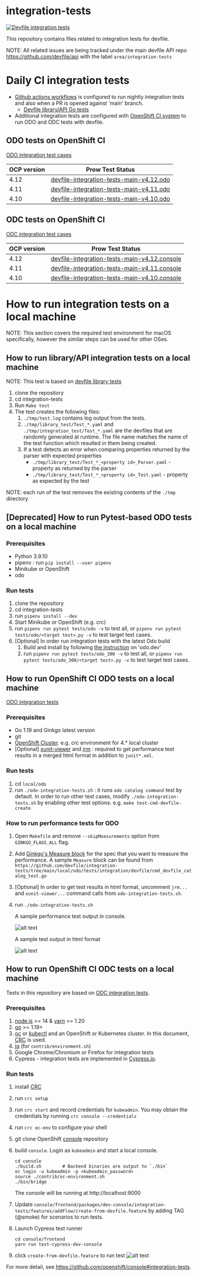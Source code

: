# integration-tests
[![Devfile integration tests](https://github.com/devfile/integration-tests/actions/workflows/gotest.yaml/badge.svg)](https://github.com/devfile/integration-tests/actions/workflows/gotest.yaml)

This repository contains files related to integration tests for devfile.  

NOTE:
All related issues are being tracked under the main devfile API repo https://github.com/devfile/api with the label `area/integration-tests`

# Daily CI integration tests

- [Github actions workflows](https://github.com/devfile/integration-tests/actions) is configured to run nightly integration tests and also when a PR is opened against 'main' branch.
  - [Devfile library/API Go tests](https://github.com/devfile/integration-tests/actions/workflows/gotest.yaml)
- Additional integration tests are configured with [OpenShift CI system](https://docs.ci.openshift.org/docs/how-tos/onboarding-a-new-component/) to run ODO and ODC tests with devfile.


## ODO tests on OpenShift CI
[ODO integration test cases](./scripts/odo/features/odo-devfile.feature)

| OCP version   |      Prow Test Status    |
|----------|:-------------:|
| 4.12 | [devfile-integration-tests-main-v4.12.odo](https://prow.ci.openshift.org/job-history/gs/origin-ci-test/logs/periodic-ci-devfile-integration-tests-main-v4.12.odo-integration-devfile-odo-periodic) |
| 4.11 | [devfile-integration-tests-main-v4.11.odo](https://prow.ci.openshift.org/job-history/gs/origin-ci-test/logs/periodic-ci-devfile-integration-tests-main-v4.11.odo-integration-devfile-odo-periodic) |
| 4.10 | [devfile-integration-tests-main-v4.10.odo](https://prow.ci.openshift.org/job-history/gs/origin-ci-test/logs/periodic-ci-devfile-integration-tests-main-v4.10.odo-integration-devfile-odo-periodic) |

## ODC tests on OpenShift CI
[ODC integration test cases](./scripts/console/frontend/packages/dev-console/integration-tests/features/addFlow/create-from-devfile.feature)

| OCP version   |      Prow Test Status    |
|----------|:-------------:|
| 4.12 | [devfile-integration-tests-main-v4.12.console](https://prow.ci.openshift.org/job-history/gs/origin-ci-test/logs/periodic-ci-devfile-integration-tests-main-v4.12.console-e2e-gcp-console-periodic) |
| 4.11 | [devfile-integration-tests-main-v4.11.console](https://prow.ci.openshift.org/job-history/gs/origin-ci-test/logs/periodic-ci-devfile-integration-tests-main-v4.11.console-e2e-gcp-console-periodic) |
| 4.10 | [devfile-integration-tests-main-v4.10.console](https://prow.ci.openshift.org/job-history/gs/origin-ci-test/logs/periodic-ci-devfile-integration-tests-main-v4.10.console-e2e-gcp-console-periodic) |

# How to run integration tests on a local machine
NOTE: This section covers the required test environment for macOS specifically, however the similar steps can be used for other OSes.

## How to run library/API integration tests on a local machine
NOTE: This test is based on [devfile library tests](https://github.com/devfile/library/tree/main/tests)
1. clone the repository
2. cd integration-tests
3. Run ```Make test```
4. The test creates the following files:
   1. ```./tmp/test.log``` contains log output from the tests.
   2. ```./tmp/library_test/Test_*.yaml``` and ```./tmp/integration_test/Test_*.yaml``` are the devfiles that are randomly generated at runtime. The file name matches the name of the test function which resulted in them being created.
   3. If a test detects an error when comparing properties returned by the parser with expected properties
       * ```./tmp/library_test/Test_*_<property id>_Parser.yaml``` - property as returned by the parser
       * ```./tmp/library_test/Test_*_<property id>_Test.yaml``` - property as expected by the test

NOTE: each run of the test removes the existing contents of the ```./tmp``` directory

## [Deprecated] How to run Pytest-based ODO tests on a local machine

### Prerequisites
- Python 3.9.10
- pipenv : run `pip install --user pipenv`
- Minikube or OpenShift
- odo

### Run tests
1. clone the repository 
2. cd integration-tests
3. run `pipenv install --dev`
4. Start Minikube or OpenShift (e.g. crc)
5. run `pipenv run pytest tests/odo -v` to test all, or `pipenv run pytest tests/odo/<target test>.py -v` to test target test cases.
6. [Optional] In order run integration tests with the latest Odo build
   1. Build and install by following [the instruction](https://odo.dev/docs/getting-started/installation#installing-from-source-code) on 'odo.dev'
   2. run `pipenv run pytest tests/odo_300 -v` to test all, or `pipenv run pytest tests/odo_300/<target test>.py -v` to test target test cases.

## How to run OpenShift CI ODO tests on a local machine
[ODO integration tests](https://github.com/openshift/odo/blob/main/docs/dev/test-architecture.adoc#integration-and-e2e-tests) 

### Prerequisites
- Go 1.19 and Ginkgo latest version
- git
- [OpenShift Cluster](https://github.com/openshift/odo/blob/main/docs/dev/test-architecture.adoc#integration-and-e2e-tests).  e.g. crc environment for 4.* local cluster 
- [Optional] [xunit-viewer](https://www.npmjs.com/package/xunit-viewer)
  and [jrm](https://www.npmjs.com/package/junit-report-merger?activeTab=readme) : required to get performance test results in a merged html format in addition to `junit*.xml`.

### Run tests
1. cd `local/odo`
1. run `./odo-integration-tests.sh`  : it runs `odo catalog command` test by default. In order to run other test cases, modify `./odo-integration-tests.sh` by enabling other test options. e.g. `make test-cmd-devfile-create`

### How to run performance tests for ODO
1. Open `Makefile` and remove `--skipMeasurements` option from `GINKGO_FLAGS_ALL` flag.
1. Add [Ginkgo's Measure block](https://onsi.github.io/ginkgo/#benchmark-tests) for the spec that you want to measure the performance. A sample `Measure` block can be found from `https://github.com/devfile/integration-tests/tree/main/local/odo/tests/integration/devfile/cmd_devfile_catalog_test.go`
1. [Optional] In order to get test results in html format, uncomment `jrm...` and `xunit-viewer...` command calls from `odo-integration-tests.sh`. 
1. run `./odo-integration-tests.sh`
   
    A sample performance test output in console.
   
    ![alt text](./docs/images/perf_measure_sample.png "Performance test result")

    A sample test output in html format

   ![alt text](./docs/images/perf_html_sample.png "Performance test result")

## How to run OpenShift CI ODC tests on a local machine
Tests in this repository are based on [ODC integration tests](https://github.com/openshift/console#integration-tests). 

### Prerequisites
1. [node.js](https://nodejs.org/) >= 14 & [yarn](https://yarnpkg.com/en/docs/install) >= 1.20
2. [go](https://golang.org/) >= 1.19+
3. [oc](https://mirror.openshift.com/pub/openshift-v4/clients/oc/4.4/) or [kubectl](https://kubernetes.io/docs/tasks/tools/install-kubectl/) and an OpenShift or Kubernetes cluster. In this document, [CRC](https://cloud.redhat.com/openshift/create/local) is used.
4. [jq](https://stedolan.github.io/jq/download/) (for `contrib/environment.sh`)
5. Google Chrome/Chromium or Firefox for integration tests
6. Cypress - integration tests are implemented in [Cypress.io](https://www.cypress.io/).

### Run tests
1. install [CRC](https://cloud.redhat.com/openshift/create/local) 
1. run `crc setup`
1. run `crc start` and record credentials for `kubeadmin`. You may obtain the credentials by running `crc console --credentials`
1. run `crc oc-env` to configure your shell
1. git clone OpenShift [console](https://github.com/openshift/console) repository
1. build `console`. Login as `kubeadmin` and start a local console.
   ``` 
   cd console  
   ./build.sh        # Backend binaries are output to `./bin`
   oc login -u kubeadmin -p <kubeadmin_password>  
   source ./contrib/oc-environment.sh
   ./bin/bridge
   ```
   The console will be running at http://localhost:9000

1. Update `console/frontend/packages/dev-console/integration-tests/features/addFlow/create-from-devfile.feature` by adding TAG (@smoke) for scenarios to run tests.
1. Launch Cypress test runner
   ```
   cd console/frontend
   yarn run test-cypress-dev-console
   ```
1. click `create-from-devfile.feature` to run test
   ![alt text](./docs/images/cypress_console.png "Cypress test")
   
For more detail, see https://github.com/openshift/console#integration-tests. 
